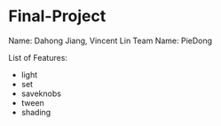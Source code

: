 # Final-Project
Name: Dahong Jiang, Vincent Lin
Team Name: PieDong

List of Features:
- light
- set
- saveknobs
- tween
- shading
